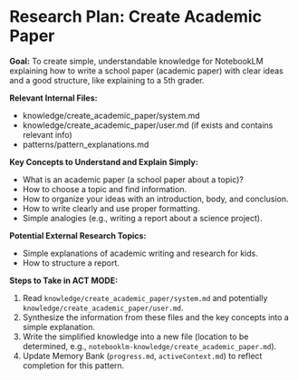 # Research Plan: Create Academic Paper

**Goal:** To create simple, understandable knowledge for NotebookLM explaining how to write a school paper (academic paper) with clear ideas and a good structure, like explaining to a 5th grader.

**Relevant Internal Files:**
- knowledge/create_academic_paper/system.md
- knowledge/create_academic_paper/user.md (if exists and contains relevant info)
- patterns/pattern_explanations.md

**Key Concepts to Understand and Explain Simply:**
- What is an academic paper (a school paper about a topic)?
- How to choose a topic and find information.
- How to organize your ideas with an introduction, body, and conclusion.
- How to write clearly and use proper formatting.
- Simple analogies (e.g., writing a report about a science project).

**Potential External Research Topics:**
- Simple explanations of academic writing and research for kids.
- How to structure a report.

**Steps to Take in ACT MODE:**
1. Read `knowledge/create_academic_paper/system.md` and potentially `knowledge/create_academic_paper/user.md`.
2. Synthesize the information from these files and the key concepts into a simple explanation.
3. Write the simplified knowledge into a new file (location to be determined, e.g., `notebooklm-knowledge/create_academic_paper.md`).
4. Update Memory Bank (`progress.md`, `activeContext.md`) to reflect completion for this pattern.
